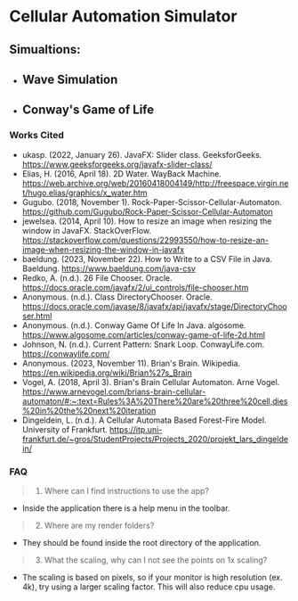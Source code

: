 # Cellular Automation Simulator
## Simualtions:
* ## Wave Simulation
* ## Conway's Game of Life


### Works Cited

- ukasp. (2022, January 26). JavaFX: Slider class. GeeksforGeeks. https://www.geeksforgeeks.org/javafx-slider-class/ 
- Elias, H. (2016, April 18). 2D Water. WayBack Machine. https://web.archive.org/web/20160418004149/http://freespace.virgin.net/hugo.elias/graphics/x_water.htm 
- Gugubo. (2018, November 1). Rock-Paper-Scissor-Cellular-Automaton. https://github.com/Gugubo/Rock-Paper-Scissor-Cellular-Automaton 
- jewelsea. (2014, April 10). How to resize an image when resizing the window in JavaFX. StackOverFlow. https://stackoverflow.com/questions/22993550/how-to-resize-an-image-when-resizing-the-window-in-javafx
- baeldung. (2023, November 22). How to Write to a CSV File in Java. Baeldung. https://www.baeldung.com/java-csv
- Redko, A. (n.d.). 26 File Chooser. Oracle. https://docs.oracle.com/javafx/2/ui_controls/file-chooser.htm
- Anonymous. (n.d.). Class DirectoryChooser. Oracle. https://docs.oracle.com/javase/8/javafx/api/javafx/stage/DirectoryChooser.html
- Anonymous. (n.d.). Conway Game Of Life In Java. algosome. https://www.algosome.com/articles/conway-game-of-life-2d.html
- Johnson, N. (n.d.). Current Pattern: Snark Loop. ConwayLife.com. https://conwaylife.com/
- Anonymous. (2023, November 11). Brian's Brain. Wikipedia. https://en.wikipedia.org/wiki/Brian%27s_Brain
- Vogel, A. (2018, April 3). Brian's Brain Cellular Automaton. Arne Vogel. https://www.arnevogel.com/brians-brain-cellular-automaton/#:~:text=Rules%3A%20There%20are%20three%20cell,dies%20in%20the%20next%20iteration
- Dingeldein, L. (n.d.). A Cellular Automata Based Forest-Fire Model. University of Frankfurt. https://itp.uni-frankfurt.de/~gros/StudentProjects/Projects_2020/projekt_lars_dingeldein/

### FAQ
>1. Where can I find instructions to use the app?
* Inside the application there is a help menu in the toolbar.
>2. Where are my render folders?
* They should be found inside the root directory of the application.
>3. What the scaling, why can I not see the points on 1x scaling?
* The scaling is based on pixels, so if your monitor is high resolution (ex. 4k), try using a larger scaling factor. This will also reduce cpu usage.